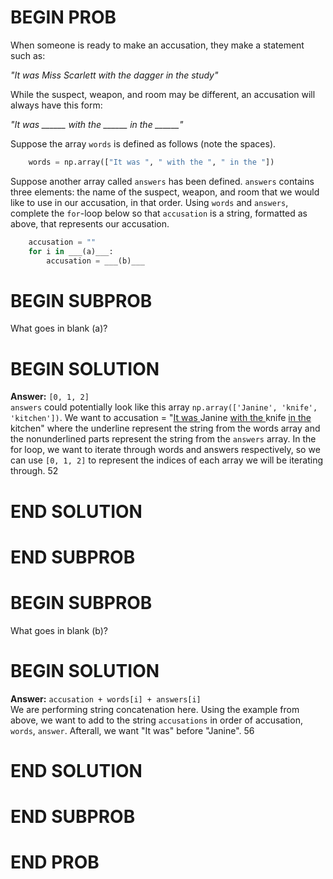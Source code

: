 # BEGIN PROB

When someone is ready to make an accusation, they make a statement such
as:

*"It was Miss Scarlett with the dagger in the study\"*

While the suspect, weapon, and room may be different, an accusation will
always have this form:

*"It was \_\_\_\_\_\_ with the \_\_\_\_\_\_ in the \_\_\_\_\_\_\"*

Suppose the array `words` is defined as follows (note the spaces).
```py
    words = np.array(["It was ", " with the ", " in the "])
```
Suppose another array called `answers` has been defined. `answers`
contains three elements: the name of the suspect, weapon, and room that
we would like to use in our accusation, in that order. Using `words` and
`answers`, complete the `for`-loop below so that `accusation` is a
string, formatted as above, that represents our accusation.
```py
    accusation = ""
    for i in ___(a)___:
        accusation = ___(b)___
```
# BEGIN SUBPROB

What goes in blank (a)?

# BEGIN SOLUTION

**Answer:** `[0, 1, 2]`
<br>
`answers` could potentially look like this array `np.array(['Janine', 'knife', 'kitchen'])`. We want to accusation = "<ins>It was </ins>Janine <ins>with the </ins>knife <ins>in the </ins>kitchen" where the underline represent the string from the words array and the nonunderlined parts represent the string from the `answers` array. In the for loop, we want to iterate through words and answers respectively, so we can use `[0, 1, 2]` to represent the indices of each array we will be iterating through.
<average>52</average>

# END SOLUTION

# END SUBPROB

# BEGIN SUBPROB

What goes in blank (b)?

# BEGIN SOLUTION

**Answer:** `accusation + words[i] + answers[i]`
<br>
We are performing string concatenation here. Using the example from above, we want to add to the string `accusations` in order of accusation, `words`, `answer`. Afterall, we want "It was" before "Janine".
<average>56</average>

# END SOLUTION

# END SUBPROB

# END PROB